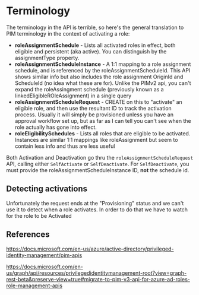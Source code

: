 # Terminology

The terminology in the API is terrible, so here's the general translation to PIM terminology in the context of activating a role:

- **roleAssignmentSchedule** - Lists all activated roles in effect, both eligible and persistent (aka active). You can
distinguish by the assignmentType property.
- **roleAssignmentScheduleInstance** - A 1:1 mapping to a role assignment schedule, and is referenced by the
roleAssignmentScheduleId.
This API shows similar info but also includes the role assignment OriginId and ScheduleId (no idea what these are for).
Unlike the PIMv2 api, you can't expand the roleAssingment schedule (previously known as a linkedEligibleROleAssignment)
in a single query
- **roleAssignmentScheduleRequest** - CREATE on this to "activate" an eligible role, and then use the resultant ID to
track the activation process. Usually it will simply be provisioned unless you have an approval workflow set up, but as far as I can tell you can't
see when the role actually has gone into effect.
- **roleEligibilitySchedules** - Lists all roles that are eligible to be activated. Instances are similar 1:1 mappings
like roleAssignment but seem to contain less info and thus are less useful

Both Activation and Deactivation go thru the `roleAssignmentScheduleRequest` API, calling either `SelfActivate` or `SelfDeactivate`.
For `SelfDeactivate`, you must provide the roleAssignmentScheduleInstance ID, **not** the schedule id.

## Detecting activations

Unfortunately the request ends at the "Provisioning" status and we can't use it to detect when a role activates. In order to do that we have to watch for the role to be Activated

## References

https://docs.microsoft.com/en-us/azure/active-directory/privileged-identity-management/pim-apis

https://docs.microsoft.com/en-us/graph/api/resources/privilegedidentitymanagement-root?view=graph-rest-beta&preserve-view=true#migrate-to-pim-v3-api-for-azure-ad-roles-role-management-apis
